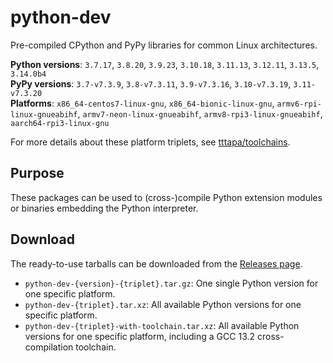 # python-dev

Pre-compiled CPython and PyPy libraries for common Linux architectures.

**Python versions**: `3.7.17`, `3.8.20`, `3.9.23`, `3.10.18`, `3.11.13`, `3.12.11`, `3.13.5`, `3.14.0b4`  
**PyPy versions**: `3.7-v7.3.9`, `3.8-v7.3.11`, `3.9-v7.3.16`, `3.10-v7.3.19`, `3.11-v7.3.20`  
**Platforms**: `x86_64-centos7-linux-gnu`, `x86_64-bionic-linux-gnu`, `armv6-rpi-linux-gnueabihf`, `armv7-neon-linux-gnueabihf`, `armv8-rpi3-linux-gnueabihf`, `aarch64-rpi3-linux-gnu`

For more details about these platform triplets, see [tttapa/toolchains](https://github.com/tttapa/toolchains).

## Purpose

These packages can be used to (cross-)compile Python extension modules or
binaries embedding the Python interpreter.

## Download

The ready-to-use tarballs can be downloaded from the [Releases page](https://github.com/tttapa/python-dev/releases).

- `python-dev-{version}-{triplet}.tar.gz`: One single Python version for one specific platform.
- `python-dev-{triplet}.tar.xz`: All available Python versions for one specific platform.
- `python-dev-{triplet}-with-toolchain.tar.xz`: All available Python versions for one specific platform, including a GCC 13.2 cross-compilation toolchain.
